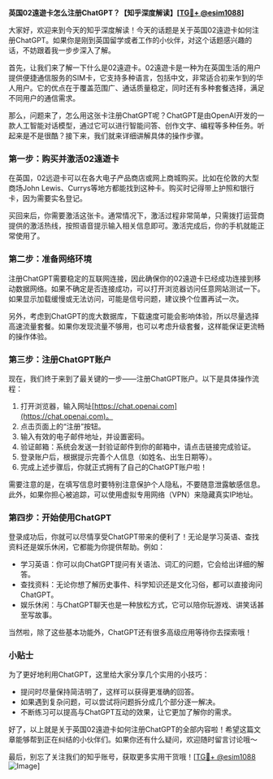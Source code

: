 **英国02遠遊卡怎么注册ChatGPT？【知乎深度解读】[[TG💪+ @esim1088](https://t.me/s/esim1088)]**

大家好，欢迎来到今天的知乎深度解读！今天的话题是关于英国02遠遊卡如何注册ChatGPT。如果你是刚到英国留学或者工作的小伙伴，对这个话题感兴趣的话，不妨跟着我一步步深入了解。

首先，让我们来了解一下什么是02遠遊卡。02遠遊卡是一种为在英国生活的用户提供便捷通信服务的SIM卡，它支持多种语言，包括中文，非常适合初来乍到的华人用户。它的优点在于覆盖范围广、通话质量稳定，同时还有多种套餐选择，满足不同用户的通信需求。

那么，问题来了，怎么用这张卡注册ChatGPT呢？ChatGPT是由OpenAI开发的一款人工智能对话模型，通过它可以进行智能问答、创作文字、编程等多种任务。听起来是不是很酷？接下来，我们就来详细讲解具体的操作步骤。

### **第一步：购买并激活02遠遊卡**
在英国，02远遊卡可以在各大电子产品商店或网上商城购买。比如在伦敦的大型商场John Lewis、Currys等地方都能找到这种卡。购买时记得带上护照和银行卡，因为需要实名登记。

买回来后，你需要激活这张卡。通常情况下，激活过程非常简单，只需拨打运营商提供的激活热线，按照语音提示输入相关信息即可。激活完成后，你的手机就能正常使用了。

### **第二步：准备网络环境**
注册ChatGPT需要稳定的互联网连接，因此确保你的02遠遊卡已经成功连接到移动数据网络。如果不确定是否连接成功，可以打开浏览器访问任意网站测试一下。如果显示加载缓慢或无法访问，可能是信号问题，建议换个位置再试一次。

另外，考虑到ChatGPT的庞大数据库，下载速度可能会影响体验，所以尽量选择高速流量套餐。如果你发现流量不够用，也可以考虑升级套餐，这样能保证更流畅的操作体验。

### **第三步：注册ChatGPT账户**
现在，我们终于来到了最关键的一步——注册ChatGPT账户。以下是具体操作流程：

1. 打开浏览器，输入网址[https://chat.openai.com](https://chat.openai.com)。
2. 点击页面上的“注册”按钮。
3. 输入有效的电子邮件地址，并设置密码。
4. 验证邮箱：系统会发送一封验证邮件到你的邮箱中，请点击链接完成验证。
5. 登录账户后，根据提示完善个人信息（如姓名、出生日期等）。
6. 完成上述步骤后，你就正式拥有了自己的ChatGPT账户啦！

需要注意的是，在填写信息时要特别注意保护个人隐私，不要随意泄露敏感信息。此外，如果你担心被追踪，可以使用虚拟专用网络（VPN）来隐藏真实IP地址。

### **第四步：开始使用ChatGPT**
登录成功后，你就可以尽情享受ChatGPT带来的便利了！无论是学习英语、查找资料还是娱乐休闲，它都能为你提供帮助。例如：
- 学习英语：你可以向ChatGPT提问有关语法、词汇的问题，它会给出详细的解答。
- 查找资料：无论你想了解历史事件、科学知识还是文化习俗，都可以直接询问ChatGPT。
- 娱乐休闲：与ChatGPT聊天也是一种放松方式，它可以陪你玩游戏、讲笑话甚至写故事。

当然啦，除了这些基本功能外，ChatGPT还有很多高级应用等待你去探索哦！

### **小贴士**
为了更好地利用ChatGPT，这里给大家分享几个实用的小技巧：
- 提问时尽量保持简洁明了，这样可以获得更准确的回答。
- 如果遇到复杂问题，可以尝试将问题拆分成几个部分逐一解决。
- 不断练习可以提高与ChatGPT互动的效果，让它更加了解你的需求。

好了，以上就是关于英国02遠遊卡如何注册ChatGPT的全部内容啦！希望这篇文章能够帮到正在纠结的小伙伴们。如果你还有什么疑问，欢迎随时留言讨论哦～

最后，别忘了关注我们的知乎账号，获取更多实用干货哦！[[TG💪+ @esim1088](https://t.me/s/esim1088) ![Image](https://i.postimg.cc/4NQfJmqS/Snipaste-2025-05-13-00-14-12.png)]